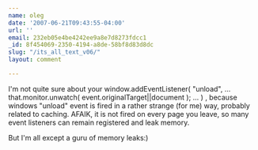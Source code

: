 ```yaml
---
name: oleg
date: '2007-06-21T09:43:55-04:00'
url: ''
email: 232eb05e4be4242ee9a8e7d8273fdcc1
_id: 8f454069-2350-4194-a8de-58bf8d83d8dc
slug: "/its_all_text_v06/"
layout: comment

---
```


I'm not quite sure about your window.addEventListener( "unload", ... that.monitor.unwatch( event.originalTarget||document ); ... ) , because windows "unload" event is fired in a rather strange (for me) way, probably related to caching. AFAIK, it is not fired on every page you leave, so many event listeners can remain registered and leak memory.

But I'm all except a guru of memory leaks:)
